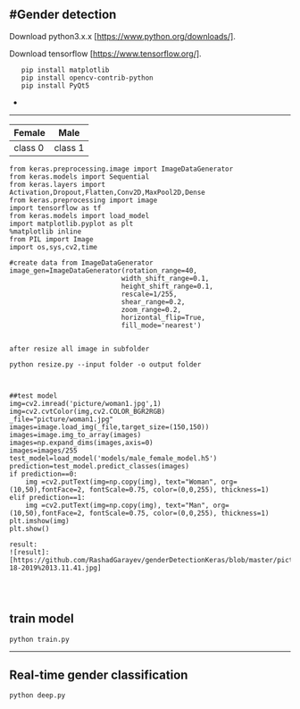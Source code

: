 #Gender detection
----------------------------------------------------------

Download python3.x.x  [https://www.python.org/downloads/].

Download tensorflow  [https://www.tensorflow.org/].


```pip install tensorflow_gpu==1.9.0
   pip install matplotlib
   pip install opencv-contrib-python
   pip install PyQt5
```

- 
----------

| Female        |Male           | 
| ------------- |:-------------:| 
| class 0       | class 1       | 


```import numpy as np
from keras.preprocessing.image import ImageDataGenerator
from keras.models import Sequential
from keras.layers import Activation,Dropout,Flatten,Conv2D,MaxPool2D,Dense
from keras.preprocessing import image
import tensorflow as tf
from keras.models import load_model
import matplotlib.pyplot as plt
%matplotlib inline
from PIL import Image
import os,sys,cv2,time

#create data from ImageDataGenerator
image_gen=ImageDataGenerator(rotation_range=40,
                            width_shift_range=0.1,
                            height_shift_range=0.1,
                            rescale=1/255,
                            shear_range=0.2,
                            zoom_range=0.2,
                            horizontal_flip=True,
                            fill_mode='nearest')
                            
                            
after resize all image in subfolder

python resize.py --input folder -o output folder



##test model
img=cv2.imread('picture/woman1.jpg',1)
img=cv2.cvtColor(img,cv2.COLOR_BGR2RGB)
_file="picture/woman1.jpg"
images=image.load_img(_file,target_size=(150,150))
images=image.img_to_array(images)
images=np.expand_dims(images,axis=0)
images=images/255
test_model=load_model('models/male_female_model.h5')
prediction=test_model.predict_classes(images)
if prediction==0:
    img =cv2.putText(img=np.copy(img), text="Woman", org=(10,50),fontFace=2, fontScale=0.75, color=(0,0,255), thickness=1)
elif prediction==1:
    img =cv2.putText(img=np.copy(img), text="Man", org=(10,50),fontFace=2, fontScale=0.75, color=(0,0,255), thickness=1)
plt.imshow(img)
plt.show()

result: 
![result]:[https://github.com/RashadGarayev/genderDetectionKeras/blob/master/picture/Screenshot%2003-18-2019%2013.11.41.jpg]




```



## train model ##

`python train.py`

----------

## Real-time gender classification ##

`python deep.py`



